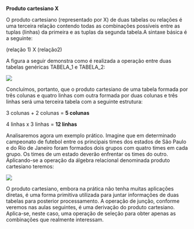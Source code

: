 **Produto cartesiano X**

O produto cartesiano (representado por X) de duas tabelas ou relações é uma terceira relação contendo todas as combinações possíveis entre as tuplas (linhas) da primeira e as tuplas da segunda tabela.A sintaxe básica é a seguinte:

(relação 1) X (relação2)

A figura a seguir demonstra como é realizada a operação entre duas tabelas genéricas TABELA_1 e TABELA_2:

[![](https://img.uninove.br/static/0/0/0/0/0/0/0/1/2/2/0/122038/a16i01_md80_100.jpg)](https://img.uninove.br/static/0/0/0/0/0/0/0/1/2/2/0/122038/a16i01_md80_100.jpg)

Concluímos, portanto, que o produto cartesiano de uma tabela formada por três colunas e quatro linhas com outra formada por duas colunas e três linhas será uma terceira tabela com a seguinte estrutura:

3 colunas + 2 colunas = **5 colunas**

4 linhas x 3 linhas = **12 linhas**

Analisaremos agora um exemplo prático. Imagine que em determinado campeonato de futebol entre os principais times dos estados de São Paulo e do Rio de Janeiro foram formados dois grupos com quatro times em cada grupo. Os times de um estado deverão enfrentar os times do outro. Aplicando-se a operação da álgebra relacional denominada produto cartesiano teremos:

[![](https://img.uninove.br/static/0/0/0/0/0/0/0/1/2/2/0/122039/a16i02_md80_100.jpg)](https://img.uninove.br/static/0/0/0/0/0/0/0/1/2/2/0/122039/a16i02_md80_100.jpg)

O produto cartesiano, embora na prática não tenha muitas aplicações diretas, é uma forma primitiva utilizada para juntar informações de duas tabelas para posterior processamento. A operação de junção, conforme veremos nas aulas seguintes, é uma derivação do produto cartesiano. Aplica-se, neste caso, uma operação de seleção para obter apenas as combinações que realmente interessam.